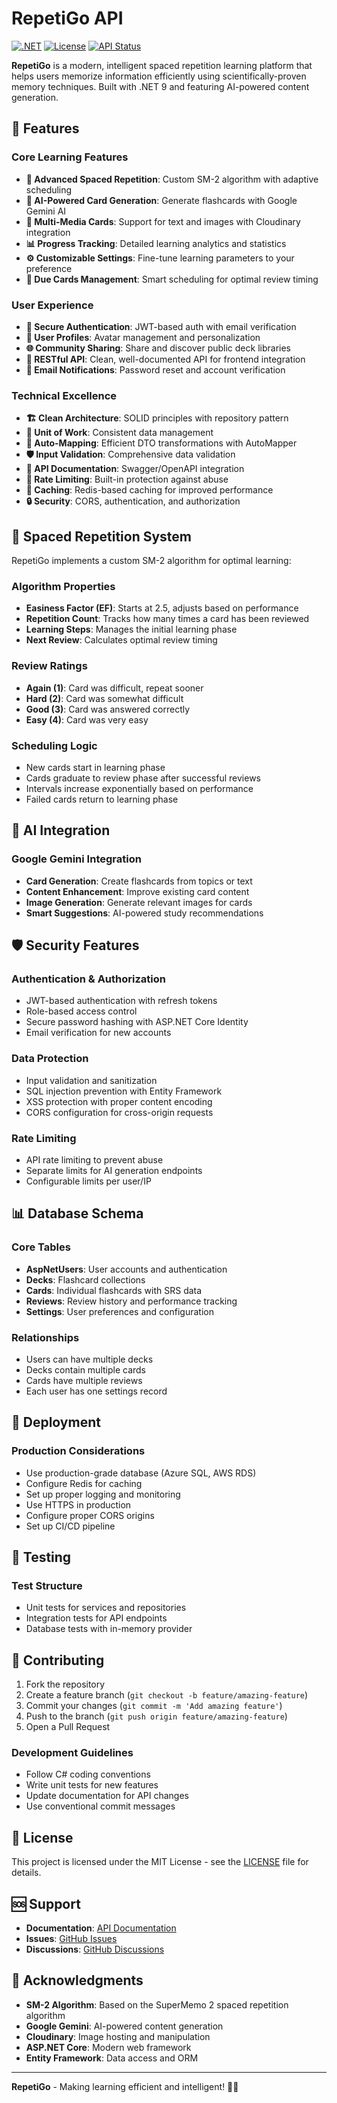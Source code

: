 ﻿# RepetiGo API

[![.NET](https://img.shields.io/badge/.NET-9.0-blue.svg)](https://dotnet.microsoft.com/download)
[![License](https://img.shields.io/badge/license-MIT-green.svg)](LICENSE)
[![API Status](https://img.shields.io/badge/status-active-brightgreen.svg)]()

**RepetiGo** is a modern, intelligent spaced repetition learning platform that helps users memorize information efficiently using scientifically-proven memory techniques. Built with .NET 9 and featuring AI-powered content generation.

## 🌟 Features

### Core Learning Features

-   **🧠 Advanced Spaced Repetition**: Custom SM-2 algorithm with adaptive scheduling
-   **🤖 AI-Powered Card Generation**: Generate flashcards with Google Gemini AI
-   **📱 Multi-Media Cards**: Support for text and images with Cloudinary integration
-   **📊 Progress Tracking**: Detailed learning analytics and statistics
-   **⚙️ Customizable Settings**: Fine-tune learning parameters to your preference
-   **📅 Due Cards Management**: Smart scheduling for optimal review timing

### User Experience

-   **🔐 Secure Authentication**: JWT-based auth with email verification
-   **👤 User Profiles**: Avatar management and personalization
-   **🌐 Community Sharing**: Share and discover public deck libraries
-   **📱 RESTful API**: Clean, well-documented API for frontend integration
-   **📧 Email Notifications**: Password reset and account verification

### Technical Excellence

-   **🏗️ Clean Architecture**: SOLID principles with repository pattern
-   **🔄 Unit of Work**: Consistent data management
-   **📝 Auto-Mapping**: Efficient DTO transformations with AutoMapper
-   **🛡️ Input Validation**: Comprehensive data validation
-   **📄 API Documentation**: Swagger/OpenAPI integration
-   **🚀 Rate Limiting**: Built-in protection against abuse
-   **💾 Caching**: Redis-based caching for improved performance
-   **🔒 Security**: CORS, authentication, and authorization

## 🧠 Spaced Repetition System

RepetiGo implements a custom SM-2 algorithm for optimal learning:

### Algorithm Properties
- **Easiness Factor (EF)**: Starts at 2.5, adjusts based on performance
- **Repetition Count**: Tracks how many times a card has been reviewed
- **Learning Steps**: Manages the initial learning phase
- **Next Review**: Calculates optimal review timing

### Review Ratings
- **Again (1)**: Card was difficult, repeat sooner
- **Hard (2)**: Card was somewhat difficult
- **Good (3)**: Card was answered correctly
- **Easy (4)**: Card was very easy

### Scheduling Logic
- New cards start in learning phase
- Cards graduate to review phase after successful reviews
- Intervals increase exponentially based on performance
- Failed cards return to learning phase

## 🤖 AI Integration

### Google Gemini Integration
- **Card Generation**: Create flashcards from topics or text
- **Content Enhancement**: Improve existing card content
- **Image Generation**: Generate relevant images for cards
- **Smart Suggestions**: AI-powered study recommendations

## 🛡️ Security Features

### Authentication & Authorization
- JWT-based authentication with refresh tokens
- Role-based access control
- Secure password hashing with ASP.NET Core Identity
- Email verification for new accounts

### Data Protection
- Input validation and sanitization
- SQL injection prevention with Entity Framework
- XSS protection with proper content encoding
- CORS configuration for cross-origin requests

### Rate Limiting
- API rate limiting to prevent abuse
- Separate limits for AI generation endpoints
- Configurable limits per user/IP

## 📊 Database Schema

### Core Tables
- **AspNetUsers**: User accounts and authentication
- **Decks**: Flashcard collections
- **Cards**: Individual flashcards with SRS data
- **Reviews**: Review history and performance tracking
- **Settings**: User preferences and configuration

### Relationships
- Users can have multiple decks
- Decks contain multiple cards
- Cards have multiple reviews
- Each user has one settings record

## 🚀 Deployment

### Production Considerations
- Use production-grade database (Azure SQL, AWS RDS)
- Configure Redis for caching
- Set up proper logging and monitoring
- Use HTTPS in production
- Configure proper CORS origins
- Set up CI/CD pipeline

## 🧪 Testing

### Test Structure
- Unit tests for services and repositories
- Integration tests for API endpoints
- Database tests with in-memory provider

## 🤝 Contributing

1. Fork the repository
2. Create a feature branch (`git checkout -b feature/amazing-feature`)
3. Commit your changes (`git commit -m 'Add amazing feature'`)
4. Push to the branch (`git push origin feature/amazing-feature`)
5. Open a Pull Request

### Development Guidelines
- Follow C# coding conventions
- Write unit tests for new features
- Update documentation for API changes
- Use conventional commit messages

## 📝 License

This project is licensed under the MIT License - see the [LICENSE](LICENSE) file for details.

## 🆘 Support

- **Documentation**: [API Documentation](https://localhost:{PORT}/swagger)
- **Issues**: [GitHub Issues](https://github.com/RepetiGo/Server/issues)
- **Discussions**: [GitHub Discussions](https://github.com/RepetiGo/Server/discussions)

## 🙏 Acknowledgments

- **SM-2 Algorithm**: Based on the SuperMemo 2 spaced repetition algorithm
- **Google Gemini**: AI-powered content generation
- **Cloudinary**: Image hosting and manipulation
- **ASP.NET Core**: Modern web framework
- **Entity Framework**: Data access and ORM

---

**RepetiGo** - Making learning efficient and intelligent! 🧠✨